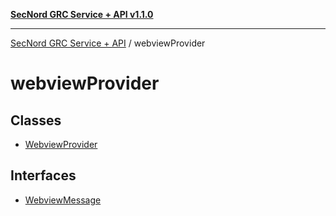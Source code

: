 [**SecNord GRC Service + API v1.1.0**](../README.md)

***

[SecNord GRC Service + API](../README.md) / webviewProvider

# webviewProvider

## Classes

- [WebviewProvider](classes/WebviewProvider.md)

## Interfaces

- [WebviewMessage](interfaces/WebviewMessage.md)
